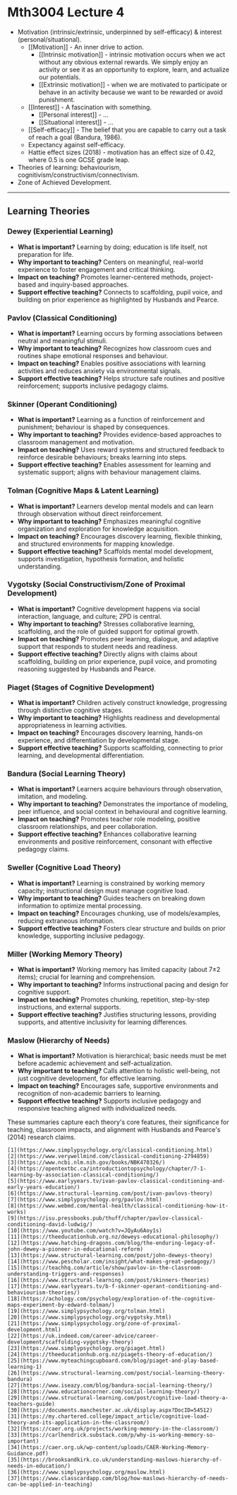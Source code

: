 # Mth3004 Lecture 4

- Motivation (intrinsic/extrinsic, underpinned by self-efficacy) & interest (personal/situational).
	- [[Motivation]] - An inner drive to action.
		- [[Intrinsic motivation]] - intrinsic motivation occurs when we act without any obvious external rewards. We simply enjoy an activity or see it as an opportunity to explore, learn, and actualize our potentials.
		- [[Extrinsic motivation]] - when we are motivated to participate or behave in an activity because we want to be rewarded or avoid punishment.
	- [[Interest]] - A fascination with something.
		- [[Personal interest]] - …
		- [[Situational interest]] - …
	- [[Self-efficacy]] - The belief that you are capable to carry out a task of reach a goal (Bandura, 1986).
	- Expectancy against self-efficacy.
	- Hattie effect sizes (2018) - motivation has an effect size of 0.42, where 0.5 is one GCSE grade leap.
- Theories of learning: behaviourism, cognitivism/constructivism/connectivism.
- Zone of Achieved Development.

---

## Learning Theories

### Dewey (Experiential Learning)

- **What is important?** Learning by doing; education is life itself, not preparation for life.
- **Why important to teaching?** Centers on meaningful, real-world experience to foster engagement and critical thinking.
- **Impact on teaching?** Promotes learner-centered methods, project-based and inquiry-based approaches.
- **Support effective teaching?** Connects to scaffolding, pupil voice, and building on prior experience as highlighted by Husbands and Pearce.

### Pavlov (Classical Conditioning)

- **What is important?** Learning occurs by forming associations between neutral and meaningful stimuli.
- **Why important to teaching?** Recognizes how classroom cues and routines shape emotional responses and behaviour.
- **Impact on teaching?** Enables positive associations with learning activities and reduces anxiety via environmental signals.
- **Support effective teaching?** Helps structure safe routines and positive reinforcement; supports inclusive pedagogy claims.

### Skinner (Operant Conditioning)

- **What is important?** Learning as a function of reinforcement and punishment; behaviour is shaped by consequences.
- **Why important to teaching?** Provides evidence-based approaches to classroom management and motivation.
- **Impact on teaching?** Uses reward systems and structured feedback to reinforce desirable behaviours; breaks learning into steps.
- **Support effective teaching?** Enables assessment for learning and systematic support; aligns with behaviour management claims.

### Tolman (Cognitive Maps & Latent Learning)

- **What is important?** Learners develop mental models and can learn through observation without direct reinforcement.
- **Why important to teaching?** Emphasizes meaningful cognitive organization and exploration for knowledge acquisition.
- **Impact on teaching?** Encourages discovery learning, flexible thinking, and structured environments for mapping knowledge.
- **Support effective teaching?** Scaffolds mental model development, supports investigation, hypothesis formation, and holistic understanding.

### Vygotsky (Social Constructivism/Zone of Proximal Development)

- **What is important?** Cognitive development happens via social interaction, language, and culture; ZPD is central.
- **Why important to teaching?** Stresses collaborative learning, scaffolding, and the role of guided support for optimal growth.
- **Impact on teaching?** Promotes peer learning, dialogue, and adaptive support that responds to student needs and readiness.
- **Support effective teaching?** Directly aligns with claims about scaffolding, building on prior experience, pupil voice, and promoting reasoning suggested by Husbands and Pearce.

### Piaget (Stages of Cognitive Development)

- **What is important?** Children actively construct knowledge, progressing through distinctive cognitive stages.
- **Why important to teaching?** Highlights readiness and developmental appropriateness in learning activities.
- **Impact on teaching?** Encourages discovery learning, hands-on experience, and differentiation by developmental stage.
- **Support effective teaching?** Supports scaffolding, connecting to prior learning, and developmental differentiation.

### Bandura (Social Learning Theory)

- **What is important?** Learners acquire behaviours through observation, imitation, and modeling.
- **Why important to teaching?** Demonstrates the importance of modeling, peer influence, and social context in behavioural and cognitive learning.
- **Impact on teaching?** Promotes teacher role modeling, positive classroom relationships, and peer collaboration.
- **Support effective teaching?** Enhances collaborative learning environments and positive reinforcement, consonant with effective pedagogy claims.

### Sweller (Cognitive Load Theory)

- **What is important?** Learning is constrained by working memory capacity; instructional design must manage cognitive load.
- **Why important to teaching?** Guides teachers on breaking down information to optimize mental processing.
- **Impact on teaching?** Encourages chunking, use of models/examples, reducing extraneous information.
- **Support effective teaching?** Fosters clear structure and builds on prior knowledge, supporting inclusive pedagogy.

### Miller (Working Memory Theory)

- **What is important?** Working memory has limited capacity (about 7±2 items); crucial for learning and comprehension.
- **Why important to teaching?** Informs instructional pacing and design for cognitive support.
- **Impact on teaching?** Promotes chunking, repetition, step-by-step instructions, and external supports.
- **Support effective teaching?** Justifies structuring lessons, providing supports, and attentive inclusivity for learning differences.

### Maslow (Hierarchy of Needs)

- **What is important?** Motivation is hierarchical; basic needs must be met before academic achievement and self-actualization.
- **Why important to teaching?** Calls attention to holistic well-being, not just cognitive development, for effective learning.
- **Impact on teaching?** Encourages safe, supportive environments and recognition of non-academic barriers to learning.
- **Support effective teaching?** Supports inclusive pedagogy and responsive teaching aligned with individualized needs.

These summaries capture each theory's core features, their significance for teaching, classroom impacts, and alignment with Husbands and Pearce's (2014) research claims.

```
[1](https://www.simplypsychology.org/classical-conditioning.html)
[2](https://www.verywellmind.com/classical-conditioning-2794859)
[3](https://www.ncbi.nlm.nih.gov/books/NBK470326/)
[4](https://opentextbc.ca/introductiontopsychology/chapter/7-1-learning-by-association-classical-conditioning/)
[5](https://www.earlyyears.tv/ivan-pavlov-classical-conditioning-and-early-years-education/)
[6](https://www.structural-learning.com/post/ivan-pavlovs-theory)
[7](https://www.simplypsychology.org/pavlov.html)
[8](https://www.webmd.com/mental-health/classical-conditioning-how-it-works)
[9](https://isu.pressbooks.pub/thuff/chapter/pavlov-classical-conditioning-david-ludwig/)
[10](https://www.youtube.com/watch?v=JQyAu6Aoy1s)
[11](https://theeducationhub.org.nz/deweys-educational-philosophy/)
[12](https://www.hatching-dragons.com/blog/the-enduring-legacy-of-john-dewey-a-pioneer-in-educational-reform)
[13](https://www.structural-learning.com/post/john-deweys-theory)
[14](https://www.pescholar.com/insight/what-makes-great-pedagogy/)
[15](https://teachhq.com/article/show/pavlov-in-the-classroom-understanding-triggers-and-responses)
[16](https://www.structural-learning.com/post/skinners-theories)
[17](https://www.earlyyears.tv/b-f-skinner-operant-conditioning-and-behaviourism-theories/)
[18](https://achology.com/psychology/exploration-of-the-cognitive-maps-experiment-by-edward-tolman/)
[19](https://www.simplypsychology.org/tolman.html)
[20](https://www.simplypsychology.org/vygotsky.html)
[21](https://www.simplypsychology.org/zone-of-proximal-development.html)
[22](https://uk.indeed.com/career-advice/career-development/scaffolding-vygotsky-theory)
[23](https://www.simplypsychology.org/piaget.html)
[24](https://theeducationhub.org.nz/piagets-theory-of-education/)
[25](https://www.myteachingcupboard.com/blog/piaget-and-play-based-learning-1)
[26](https://www.structural-learning.com/post/social-learning-theory-bandura)
[27](https://www.iseazy.com/blog/bandura-social-learning-theory/)
[28](https://www.educationcorner.com/social-learning-theory/)
[29](https://www.structural-learning.com/post/cognitive-load-theory-a-teachers-guide)
[30](https://documents.manchester.ac.uk/display.aspx?DocID=54512)
[31](https://my.chartered.college/impact_article/cognitive-load-theory-and-its-application-in-the-classroom/)
[32](https://caer.org.uk/projects/working-memory-in-the-classroom/)
[33](https://carlhendrick.substack.com/p/why-is-working-memory-so-important)
[34](https://caer.org.uk/wp-content/uploads/CAER-Working-Memory-Guidance.pdf)
[35](https://brooksandkirk.co.uk/understanding-maslows-hierarchy-of-needs-in-education/)
[36](https://www.simplypsychology.org/maslow.html)
[37](https://www.classcardapp.com/blog/how-maslows-hierarchy-of-needs-can-be-applied-in-teaching)
```
